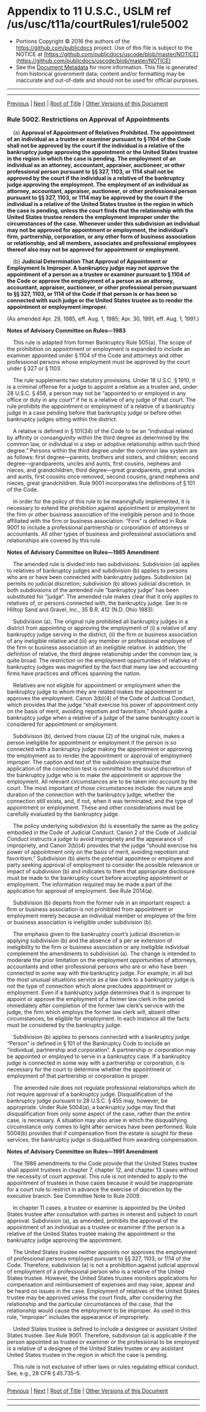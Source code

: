 ---
---

# Appendix to 11 U.S.C., USLM ref /us/usc/t11a/courtRules1/rule5002

* Portions Copyright © 2016 the authors of the https://github.com/publicdocs project.
  Use of this file is subject to the NOTICE at [https://github.com/publicdocs/uscode/blob/master/NOTICE](https://github.com/publicdocs/uscode/blob/master/NOTICE)
* See the [Document Metadata](././../../../..//README.md) for more information.
  This file is generated from historical government data; content and/or formatting may be inaccurate and out-of-date and should not be used for official purposes.

----------
----------

[Previous](./../../../..//us/usc/t11a/courtRules1/m__us_usc_t11a_courtRules1_rule5001.md) | [Next](./../../../..//us/usc/t11a/courtRules1/m__us_usc_t11a_courtRules1_rule5003.md) | [Root of Title](./../../../../) | [Other Versions of this Document](https://publicdocs.github.io/go/links?ns=uslm&ref=%2Fus%2Fusc%2Ft11a%2FcourtRules1%2Frule5002)

### Rule 5002. Restrictions on Approval of Appointments

    (a) __Approval of Appointment of Relatives Prohibited. The appointment of an individual as a trustee or examiner pursuant to § 1104 of the Code shall not be approved by the court if the individual is a relative of the bankruptcy judge approving the appointment or the United States trustee in the region in which the case is pending. The employment of an individual as an attorney, accountant, appraiser, auctioneer, or other professional person pursuant to §§ 327, 1103, or 1114 shall not be approved by the court if the individual is a relative of the bankruptcy judge approving the employment. The employment of an individual as attorney, accountant, appraiser, auctioneer, or other professional person pursuant to §§ 327, 1103, or 1114 may be approved by the court if the individual is a relative of the United States trustee in the region in which the case is pending, unless the court finds that the relationship with the United States trustee renders the employment improper under the circumstances of the case. Whenever under this subdivision an individual may not be approved for appointment or employment, the individual’s firm, partnership, corporation, or any other form of business association or relationship, and all members, associates and professional employees thereof also may not be approved for appointment or employment.__ 

    (b) __Judicial Determination That Approval of Appointment or Employment Is Improper. A bankruptcy judge may not approve the appointment of a person as a trustee or examiner pursuant to § 1104 of the Code or approve the employment of a person as an attorney, accountant, appraiser, auctioneer, or other professional person pursuant to §§ 327, 1103, or 1114 of the Code if that person is or has been so connected with such judge or the United States trustee as to render the appointment or employment improper.__ 

(As amended Apr. 29, 1985, eff. Aug. 1, 1985; Apr. 30, 1991, eff. Aug. 1, 1991.)

 __Notes of Advisory Committee on Rules—1983__ 

    This rule is adapted from former Bankruptcy Rule 505(a). The scope of the prohibition on appointment or employment is expanded to include an examiner appointed under § 1104 of the Code and attorneys and other professional persons whose employment must be approved by the court under § 327 or § 1103.

    The rule supplements two statutory provisions. Under 18 U.S.C. § 1910, it is a criminal offense for a judge to appoint a relative as a trustee and, under 28 U.S.C. § 458, a person may not be “appointed to or employed in any office or duty in any court” if he is a relative of any judge of that court. The rule prohibits the appointment or employment of a relative of a bankruptcy judge in a case pending before that bankruptcy judge or before other bankruptcy judges sitting within the district.

    A relative is defined in § 101(34) of the Code to be an “individual related by affinity or consanguinity within the third degree as determined by the common law, or individual in a step or adoptive relationship within such third degree.” Persons within the third degree under the common law system are as follows: first degree—parents, brothers and sisters, and children; second degree—grandparents, uncles and aunts, first cousins, nephews and nieces, and grandchildren; third degree—great grandparents, great uncles and aunts, first cousins once removed, second cousins, grand nephews and nieces, great grandchildren. Rule 9001 incorporates the definitions of § 101 of the Code.

    In order for the policy of this rule to be meaningfully implemented, it is necessary to extend the prohibition against appointment or employment to the firm or other business association of the ineligible person and to those affiliated with the firm or business association. “Firm” is defined in Rule 9001 to include a professional partnership or corporation of attorneys or accountants. All other types of business and professional associations and relationships are covered by this rule.

 __Notes of Advisory Committee on Rules—1985 Amendment__ 

    The amended rule is divided into two subdivisions. Subdivision (a) applies to relatives of bankruptcy judges and subdivision (b) applies to persons who are or have been connected with bankruptcy judges. Subdivision (a) permits no judicial discretion; subdivision (b) allows judicial discretion. In both subdivisions of the amended rule “bankruptcy judge” has been substituted for “judge”. The amended rule makes clear that it only applies to relatives of, or persons connected with, the bankruptcy judge. See In re Hilltop Sand and Gravel, Inc., 35 B.R. 412 (N.D. Ohio 1983).

    Subdivision (a). The original rule prohibited all bankruptcy judges in a district from appointing or approving the employment of (i) a relative of any bankruptcy judge serving in the district, (ii) the firm or business association of any ineligible relative and (iii) any member or professional employee of the firm or business association of an ineligible relative. In addition, the definition of relative, the third degree relationship under the common law, is quite broad. The restriction on the employment opportunities of relatives of bankruptcy judges was magnified by the fact that many law and accounting firms have practices and offices spanning the nation.

    Relatives are not eligible for appointment or employment when the bankruptcy judge to whom they are related makes the appointment or approves the employment. Canon 3(b)(4) of the Code of Judicial Conduct, which provides that the judge “shall exercise his power of appointment only on the basis of merit, avoiding nepotism and favoritism,” should guide a bankruptcy judge when a relative of a judge of the same bankruptcy court is considered for appointment or employment.

    Subdivision (b), derived from clause (2) of the original rule, makes a person ineligible for appointment or employment if the person is so connected with a bankruptcy judge making the appointment or approving the employment as to render the appointment or approval of employment improper. The caption and text of the subdivision emphasize that application of the connection test is committed to the sound discretion of the bankruptcy judge who is to make the appointment or approve the employment. All relevant circumstances are to be taken into account by the court. The most important of those circumstances include: the nature and duration of the connection with the bankruptcy judge; whether the connection still exists, and, if not, when it was terminated; and the type of appointment or employment. These and other considerations must be carefully evaluated by the bankruptcy judge.

    The policy underlying subdivision (b) is essentially the same as the policy embodied in the Code of Judicial Conduct. Canon 2 of the Code of Judicial Conduct instructs a judge to avoid impropriety and the appearance of impropriety, and Canon 3(b)(4) provides that the judge “should exercise his power of appointment only on the basis of merit, avoiding nepotism and favoritism.” Subdivision (b) alerts the potential appointee or employee and party seeking approval of employment to consider the possible relevance or impact of subdivision (b) and indicates to them that appropriate disclosure must be made to the bankruptcy court before accepting appointment or employment. The information required may be made a part of the application for approval of employment. See Rule 2014(a).

    Subdivision (b) departs from the former rule in an important respect: a firm or business association is not prohibited from appointment or employment merely because an individual member or employee of the firm or business association is ineligible under subdivision (b).

    The emphasis given to the bankruptcy court’s judicial discretion in applying subdivision (b) and the absence of a per se extension of ineligibility to the firm or business association or any ineligible individual complement the amendments to subdivision (a). The change is intended to moderate the prior limitation on the employment opportunities of attorneys, accountants and other professional persons who are or who have been connected in some way with the bankruptcy judge. For example, in all but the most unusual situations service as a law clerk to a bankruptcy judge is not the type of connection which alone precludes appointment or employment. Even if a bankruptcy judge determines that it is improper to appoint or approve the employment of a former law clerk in the period immediately after completion of the former law clerk’s service with the judge, the firm which employs the former law clerk will, absent other circumstances, be eligible for employment. In each instance all the facts must be considered by the bankruptcy judge.

    Subdivision (b) applies to persons connected with a bankruptcy judge. “Person” is defined in § 101 of the Bankruptcy Code to include an “individual, partnership and corporation”. A partnership or corporation may be appointed or employed to serve in a bankruptcy case. If a bankruptcy judge is connected in some way with a partnership or corporation, it is necessary for the court to determine whether the appointment or employment of that partnership or corporation is proper.

    The amended rule does not regulate professional relationships which do not require approval of a bankruptcy judge. Disqualification of the bankruptcy judge pursuant to 28 U.S.C. § 455 may, however, be appropriate. Under Rule 5004(a), a bankruptcy judge may find that disqualification from only some aspect of the case, rather than the entire case, is necessary. A situation may also arise in which the disqualifying circumstance only comes to light after services have been performed. Rule 5004(b) provides that if compensation from the estate is sought for these services, the bankruptcy judge is disqualified from awarding compensation.

 __Notes of Advisory Committee on Rules—1991 Amendment__ 

    The 1986 amendments to the Code provide that the United States trustee shall appoint trustees in chapter 7, chapter 12, and chapter 13 cases without the necessity of court approval. This rule is not intended to apply to the appointment of trustees in those cases because it would be inappropriate for a court rule to restrict in advance the exercise of discretion by the executive branch. See Committee Note to Rule 2009.

    In chapter 11 cases, a trustee or examiner is appointed by the United States trustee after consultation with parties in interest and subject to court approval. Subdivision (a), as amended, prohibits the approval of the appointment of an individual as a trustee or examiner if the person is a relative of the United States trustee making the appointment or the bankruptcy judge approving the appointment.

    The United States trustee neither appoints nor approves the employment of professional persons employed pursuant to §§ 327, 1103, or 1114 of the Code. Therefore, subdivision (a) is not a prohibition against judicial approval of employment of a professional person who is a relative of the United States trustee. However, the United States trustee monitors applications for compensation and reimbursement of expenses and may raise, appear and be heard on issues in the case. Employment of relatives of the United States trustee may be approved unless the court finds, after considering the relationship and the particular circumstances of the case, that the relationship would cause the employment to be improper. As used in this rule, “improper” includes the appearance of impropriety.

    United States trustee is defined to include a designee or assistant United States trustee. See Rule 9001. Therefore, subdivision (a) is applicable if the person appointed as trustee or examiner or the professional to be employed is a relative of a designee of the United States trustee or any assistant United States trustee in the region in which the case is pending.

    This rule is not exclusive of other laws or rules regulating ethical conduct. See, e.g., 28 CFR § 45.735–5.

----------

[Previous](./../../../..//us/usc/t11a/courtRules1/m__us_usc_t11a_courtRules1_rule5001.md) | [Next](./../../../..//us/usc/t11a/courtRules1/m__us_usc_t11a_courtRules1_rule5003.md) | [Root of Title](./../../../../) | [Other Versions of this Document](https://publicdocs.github.io/go/links?ns=uslm&ref=%2Fus%2Fusc%2Ft11a%2FcourtRules1%2Frule5002)

----------
----------



